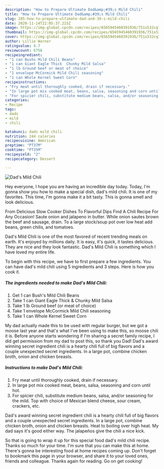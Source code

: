 ```yaml
---
description: "How to Prepare Ultimate Dad&amp;#39;s Mild Chili"
title: "How to Prepare Ultimate Dad&amp;#39;s Mild Chili"
slug: 285-how-to-prepare-ultimate-dad-and-39-s-mild-chili
date: 2020-11-14T22:05:37.215Z
image: https://img-global.cpcdn.com/recipes/6565945460391936/751x532cq70/dads-mild-chili-recipe-main-photo.jpg
thumbnail: https://img-global.cpcdn.com/recipes/6565945460391936/751x532cq70/dads-mild-chili-recipe-main-photo.jpg
cover: https://img-global.cpcdn.com/recipes/6565945460391936/751x532cq70/dads-mild-chili-recipe-main-photo.jpg
author: Lillie Warner
ratingvalue: 4.7
reviewcount: 6758
recipeingredient:
- "1 can Bushs Mild Chili Beans"
- "1 can Giant Eagle Thick  Chunky Mild Salsa"
- "1 lb Ground beef or meat of choice"
- "1 envelope McCormick Mild Chili seasoning"
- "1 can Whole Kernel Sweet Corn"
recipeinstructions:
- "Fry meat until thoroughly cooked, drain if necessary."
- "In large pot mix cooked meat, beans, salsa, seasoning and corn until hot."
- "For spicier chili, substitute medium beans, salsa, and/or seasoning for the mild. Top with choice of Mexican blend cheese, sour cream, crackers, etc."
categories:
- Recipe
tags:
- dads
- mild
- chili

katakunci: dads mild chili 
nutrition: 244 calories
recipecuisine: American
preptime: "PT37M"
cooktime: "PT35M"
recipeyield: "2"
recipecategory: Dessert

---
```



![Dad&#39;s Mild Chili](https://img-global.cpcdn.com/recipes/6565945460391936/751x532cq70/dads-mild-chili-recipe-main-photo.jpg)

Hey everyone, I hope you are having an incredible day today. Today, I'm gonna show you how to make a special dish, dad&#39;s mild chili. It is one of my favorites. This time, I'm gonna make it a bit tasty. This is gonna smell and look delicious.

From Delicious Slow Cooker Dishes To Flavorful Dips Find A Chili Recipe For Any Occasion! Saute onion and jalapeno in butter. While onion sautes brown the beef and sausage, drain. To a large stock/soup pot over low heat add beans, green chilis, and tomatoes.

Dad&#39;s Mild Chili is one of the most favored of recent trending meals on earth. It's enjoyed by millions daily. It is easy, it's quick, it tastes delicious. They are nice and they look fantastic. Dad&#39;s Mild Chili is something which I have loved my entire life.


To begin with this recipe, we have to first prepare a few ingredients. You can have dad&#39;s mild chili using 5 ingredients and 3 steps. Here is how you cook it.

<!--inarticleads1-->

##### The ingredients needed to make Dad&#39;s Mild Chili:

1. Get 1 can Bush&#39;s Mild Chili Beans
1. Take 1 can Giant Eagle Thick &amp; Chunky Mild Salsa
1. Take 1 lb Ground beef (or meat of choice)
1. Take 1 envelope McCormick Mild Chili seasoning
1. Take 1 can Whole Kernel Sweet Corn


My dad actually made this to be used with regular burger, but we got a moose last year and that&#39;s what I&#39;ve been using to make this, so moose chili it is. Before anyone starts wondering if I&#39;m sharing a secret family recipe, I did get permission from my dad to post this, so thank you Dad! Dad&#39;s award winning secret ingredient chili is a hearty chili full of big flavors and a couple unexpected secret ingredients. In a large pot, combine chicken broth, onion and chicken breasts. 

<!--inarticleads2-->

##### Instructions to make Dad&#39;s Mild Chili:

1. Fry meat until thoroughly cooked, drain if necessary.
1. In large pot mix cooked meat, beans, salsa, seasoning and corn until hot.
1. For spicier chili, substitute medium beans, salsa, and/or seasoning for the mild. Top with choice of Mexican blend cheese, sour cream, crackers, etc.


Dad&#39;s award winning secret ingredient chili is a hearty chili full of big flavors and a couple unexpected secret ingredients. In a large pot, combine chicken broth, onion and chicken breasts. Heat to boiling over high heat. My dad says it&#39;s good either way. The jalapeños give the chili a nice kick. 

So that is going to wrap it up for this special food dad&#39;s mild chili recipe. Thanks so much for your time. I'm sure that you can make this at home. There's gonna be interesting food at home recipes coming up. Don't forget to bookmark this page in your browser, and share it to your loved ones, friends and colleague. Thanks again for reading. Go on get cooking!
